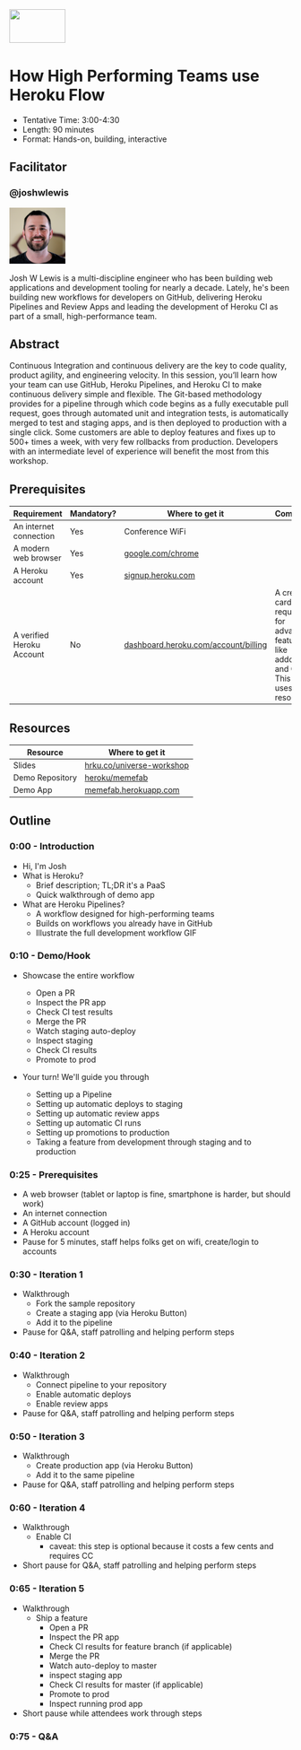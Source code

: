 <img src="https://user-images.githubusercontent.com/3791941/31036931-072760fe-a534-11e7-8cd7-0565bdc2727c.png" width="100" height="60">

# How High Performing Teams use Heroku Flow

- Tentative Time: 3:00-4:30
- Length: 90 minutes
- Format: Hands-on, building, interactive

## Facilitator

### @joshwlewis

<img src="/images/joshwlewis.png" alt="Josh W Lewis" width="100">

Josh W Lewis is a multi-discipline engineer who has been building
web applications and development tooling for nearly a decade. Lately, he's
been building new workflows for developers on GitHub, delivering
Heroku Pipelines and Review Apps and leading the development of Heroku CI as
part of a small, high-performance team.

## Abstract

Continuous Integration and continuous delivery are the key to code quality, product agility, and engineering velocity. In this session, you’ll learn how your team can use GitHub, Heroku Pipelines, and Heroku CI to make continuous delivery simple and flexible. The Git-based methodology provides for a pipeline through which code begins as a fully executable pull request, goes through automated unit and integration tests, is automatically merged to test and staging apps, and is then deployed to production with a single click. Some customers are able to deploy features and fixes up to 500+ times a week, with very few rollbacks from production. Developers with an intermediate level of experience will benefit the most from this workshop.

## Prerequisites

Requirement | Mandatory? | Where to get it | Comments
--- | --- | --- | ---
An internet connection | Yes | Conference WiFi |
A modern web browser | Yes | [google.com/chrome](https://www.google.com/chrome) |
A Heroku account | Yes | [signup.heroku.com](https://signup.heroku.com) | 
A verified Heroku Account | No | [dashboard.heroku.com/account/billing](https://dashboard.heroku.com/account/billing) | A credit card is required for advanced features like addons and CI. This demo uses free resources.

## Resources

Resource | Where to get it
--- | ---
Slides | [hrku.co/universe-workshop](http://hrku.co/universe-workshop)
Demo Repository | [heroku/memefab](https://github.com/heroku/memefab)
Demo App | [memefab.herokuapp.com](https://memefab.herokuapp.com)

## Outline

### 0:00 - Introduction

- Hi, I'm Josh
- What is Heroku?
  - Brief description; TL;DR it's a PaaS
  - Quick walkthrough of demo app
- What are Heroku Pipelines?
  - A workflow designed for high-performing teams
  - Builds on workflows you already have in GitHub
  - Illustrate the full development workflow GIF

### 0:10 - Demo/Hook

- Showcase the entire workflow
  - Open a PR
  - Inspect the PR app
  - Check CI test results
  - Merge the PR
  - Watch staging auto-deploy
  - Inspect staging
  - Check CI results
  - Promote to prod

- Your turn! We'll guide you through
  - Setting up a Pipeline
  - Setting up automatic deploys to staging
  - Setting up automatic review apps
  - Setting up automatic CI runs
  - Setting up promotions to production
  - Taking a feature from development through staging and to production

### 0:25 - Prerequisites

- A web browser (tablet or laptop is fine, smartphone is harder, but should work)
- An internet connection
- A GitHub account (logged in)
- A Heroku account
- Pause for 5 minutes, staff helps folks get on wifi, create/login to accounts

### 0:30 - Iteration 1

- Walkthrough
  - Fork the sample repository
  - Create a staging app (via Heroku Button)
  - Add it to the pipeline
- Pause for Q&A, staff patrolling and helping perform steps

### 0:40 - Iteration 2

- Walkthrough
  - Connect pipeline to your repository
  - Enable automatic deploys
  - Enable review apps
- Pause for Q&A, staff patrolling and helping perform steps

### 0:50 - Iteration 3

- Walkthrough
  - Create production app (via Heroku Button)
  - Add it to the same pipeline
- Pause for Q&A, staff patrolling and helping perform steps

### 0:60 - Iteration 4

- Walkthrough
  - Enable CI
    - caveat: this step is optional because it costs a few cents and requires CC
- Short pause for Q&A, staff patrolling and helping perform steps

### 0:65 - Iteration 5

- Walkthrough
  - Ship a feature
    - Open a PR
    - Inspect the PR app
    - Check CI results for feature branch (if applicable)
    - Merge the PR
    - Watch auto-deploy to master
    - inspect staging app
    - Check CI results for master (if applicable)
    - Promote to prod
    - Inspect running prod app
- Short pause while attendees work through steps

### 0:75 - Q&A

